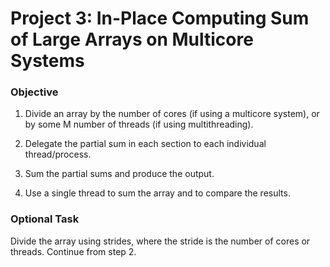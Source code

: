 # Project 3: In-Place Computing Sum of Large Arrays on Multicore Systems

### Objective
1. Divide an array by the number of cores (if using a multicore system), or by some M number of threads (if using multithreading).

2. Delegate the partial sum in each section to each individual thread/process.

3. Sum the partial sums and produce the output.

4. Use a single thread to sum the array and to compare the results.

### Optional Task

Divide the array using strides, where the stride is the number of cores or threads. Continue from step 2.